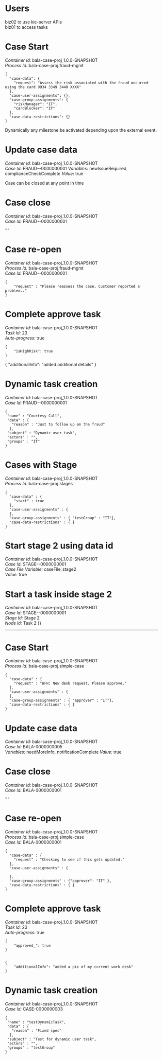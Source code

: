 
Users
======
biz02 to use kie-server APIs\
biz01 to access tasks

Case Start
============

*Container Id:* bala-case-proj_1.0.0-SNAPSHOT\
*Process Id:* bala-case-proj.fraud-mgmt

    {
      "case-data": {
        "request": "Assess the risk associated with the fraud occurred using the card 0934 3349 3440 XXXX"
      },
      "case-user-assignments": {},
      "case-group-assignments": {
        "riskManager": "IT",
        "cardBlocker": "IT"
      },
      "case-data-restrictions": {}
    }

Dynamically any milestone be activated depending upon the external event.

Update case data
==================

*Container Id:* bala-case-proj_1.0.0-SNAPSHOT\
*Case Id:* FRAUD--0000000001
*Variables*: newIssueRequired, complianceCheckComplete
*Value*: true

Case can be closed at any point in time

Case close
===========

*Container Id:* bala-case-proj_1.0.0-SNAPSHOT\
*Case Id:* FRAUD--0000000001

    ""


Case re-open
===============

*Container Id:* bala-case-proj_1.0.0-SNAPSHOT\
*Process Id:* bala-case-proj.fraud-mgmt\
*Case Id:* FRAUD--0000000001

    {
        "request" : "Please reassess the case. Customer reported a problem.."
    }

Complete approve task
=======================
*Container Id:* bala-case-proj_1.0.0-SNAPSHOT\
*Task Id:* 23\
*Auto-progress:* true

    {
        "isHighRisk": true
    }

{
    "additionalInfo": "added additional details"
}


Dynamic task creation
=======================

*Container Id:* bala-case-proj_1.0.0-SNAPSHOT\
*Case Id:* FRAUD--0000000001

    {
     "name" : "Courtesy Call",
     "data" : {
       "reason" : "Just to follow up on the fraud"
      },
     "subject" : "Dynamic user task",
     "actors" : "",
     "groups" : "IT"
    }

Cases with Stage
=================
*Container Id:* bala-case-proj_1.0.0-SNAPSHOT\
*Process Id:* bala-case-proj.stages

    {
      "case-data" : {
        "start" : true
      },
      "case-user-assignments" : {
      },
      "case-group-assignments" : { "testGroup" : "IT"},
      "case-data-restrictions" : { }
    }


Start stage 2 using data id
============================
*Container Id:* bala-case-proj_1.0.0-SNAPSHOT\
*Case Id:* STAGE--0000000001\
*Case File Variable:* caseFile_stage2\
*Value:* true


Start a task inside stage 2
==============================
*Container Id:* bala-case-proj_1.0.0-SNAPSHOT\
*Case Id:* STAGE--0000000001\
*Stage Id:* Stage 2\
*Node Id:* Task 2
    {}


***************************************************************************************

Case Start
============

*Container Id:* bala-case-proj_1.0.0-SNAPSHOT\
*Process Id:* bala-case-proj.simple-case

    {
      "case-data" : {
        "request" : "WFH: New desk request. Please approve."
      },
      "case-user-assignments" : {
      },
      "case-group-assignments" : { "approver" : "IT"},
      "case-data-restrictions" : { }
    }

Update case data
==================

*Container Id:* bala-case-proj_1.0.0-SNAPSHOT\
*Case Id:* BALA-0000000005\
*Variables:* needMoreInfo, notificationComplete
*Value:* true

Case close
===========

*Container Id:* bala-case-proj_1.0.0-SNAPSHOT\
*Case Id:* BALA-0000000001

    ""


Case re-open
===============

*Container Id:* bala-case-proj_1.0.0-SNAPSHOT\
*Process Id:* bala-case-proj.simple-case\
*Case Id:* BALA-0000000001

    {
      "case-data" : {
        "request" : "Checking to see if this gets updated."
      },
      "case-user-assignments" : {
    
      },
      "case-group-assignments" : {"approver": "IT" },
      "case-data-restrictions" : { }
    }

Complete approve task
=======================
*Container Id:* bala-case-proj_1.0.0-SNAPSHOT\
*Task Id:* 23\
*Auto-progress:* true

    {
        "approved_": true
    }


    {
        "additionalInfo": "added a pic of my current work desk"
    }


Dynamic task creation
=======================

*Container Id:* bala-case-proj_1.0.0-SNAPSHOT\
*Case Id:* CASE-0000000003

    {
     "name" : "testDynamicTask",
     "data" : {
       "reason" : "Fixed spec"
      },
     "subject" : "Test for dynamic user task",
     "actors" : "",
     "groups" : "testGroup"
    }




